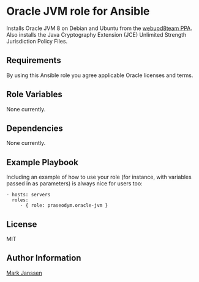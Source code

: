 Oracle JVM role for Ansible
===========================

Installs Oracle JVM 8 on Debian and Ubuntu from the [webupd8team PPA](http://www.webupd8.org/2012/09/install-oracle-java-8-in-ubuntu-via-ppa.html). Also installs the Java Cryptography Extension (JCE) Unlimited Strength Jurisdiction Policy Files. 

Requirements
------------

By using this Ansible role you agree applicable Oracle licenses and terms.

Role Variables
--------------

None currently.

Dependencies
------------

None currently.

Example Playbook
----------------

Including an example of how to use your role (for instance, with variables passed in as parameters) is always nice for users too:

    - hosts: servers
      roles:
         - { role: praseodym.oracle-jvm }

License
-------

MIT

Author Information
------------------

[Mark Janssen](http://www.praseodym.net/)
